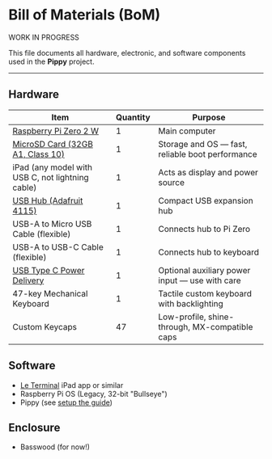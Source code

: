 # Bill of Materials (BoM)

WORK IN PROGRESS

This file documents all hardware, electronic, and software components used in the **Pippy** project.

---

## Hardware

| Item                                                                      | Quantity | Purpose                                          |
| ------------------------------------------------------------------------- | -------- | ------------------------------------------------ |
| [Raspberry Pi Zero 2 W](https://www.raspberrypi.com/products/)            | 1        | Main computer                                    |
| [MicroSD Card (32GB A1, Class 10)](https://www.amazon.com/dp/B073JWXGNT/) | 1        | Storage and OS — fast, reliable boot performance |
| iPad (any model with USB C, not lightning cable)                          | 1        | Acts as display and power source                 |
| [USB Hub (Adafruit 4115)](https://www.adafruit.com/product/4115)          | 1        | Compact USB expansion hub                        |
| USB-A to Micro USB Cable (flexible)                                       | 1        | Connects hub to Pi Zero                          |
| USB-A to USB-C Cable (flexible)                                           | 1        | Connects hub to keyboard                         |
| [USB Type C Power Delivery](https://www.adafruit.com/product/5991)        | 1        | Optional auxiliary power input — use with care   |
| 47-key Mechanical Keyboard                                                | 1        | Tactile custom keyboard with backlighting        |
| Custom Keycaps                                                            | 47       | Low-profile, shine-through, MX-compatible caps   |

## Software

- [Le Terminal](https://apps.apple.com/us/app/la-terminal-ssh-client/id1629902861) iPad app or similar
- Raspberry Pi OS (Legacy, 32-bit "Bullseye")
- Pippy (see [setup the guide](docs/setup-guide.md))

## Enclosure

- Basswood (for now!)
